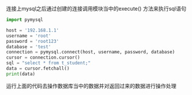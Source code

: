 
连接上mysql之后通过创建的连接调用模块当中的execute() 方法来执行sql语句

```python
import pymysql

host = '192.168.1.1'
username = 'root'
password = 'root123'
database = 'test'
connection = pymysql.connect(host, username, password, database)
cursor = connection.cursor()
sql = "select * from t_student;"
data = cursor.fetchall()
print(data)
```

运行上面的代码去操作数据库当中的数据并对返回过来的数据进行操作处理

